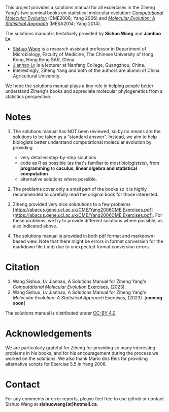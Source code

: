 This project provides a solutions manual for all excercises in the Ziheng Yang's two seminal books on statistical molecular evolution: [<i>Computational Molecular Evolution</i>](http://abacus.gene.ucl.ac.uk/CME/) (CME2006; Yang 2006) and [<i>Molecular Evolution: A Statistical Approach</i>](http://abacus.gene.ucl.ac.uk/MESA/) (MESA2014; Yang 2014).

The solutions manual is tentatively provided by **Sishuo Wang** and **Jianhao Lv**.
* [Sishuo Wang](https://www.cuhk.edu.hk/med/mic/People/Sishuo.html) is a research assistant professor in Department of Microbiology, Faculty of Medicine, The Chinese University of Hong Kong, Hong Kong SAR, China.
* [Jianhao Lv](https://sxy.nfu.edu.cn/xygk/szdw/szql/zj/c9cea5751f3c448585440f7b5b4a46bc.htm ) is a lecturer at Nanfang College, Guangzhou, China.
* Interestingly, Ziheng Yang and both of the authors are alumni of China Agricultural University.

We hope the solutions manual plays a tiny role in helping people better understand Ziheng's books and appreciate molecular phylogenetics from a statistics perspective.

# Notes
1. The solutions manual has NOT been reviewed, so by no means are the solutions to be taken as a “standard answer”. Instead, we aim to help biologists better understand computational molecular evolution by providing
   * very detailed step-by-step solutions
   * code as R as possible (as that's familiar to most biologiststs), from **programming** to **caculus, linear algebra and statistical computation**
   * alternative solutions where possible.

2. The problems cover only a small part of the books so it is highly recommended to carefully read the original book for those interested.

3. Ziheng provided very nice solututions to a few problems [https://abacus.gene.ucl.ac.uk/CME/Yang2006CME.Exercises.pdf](https://abacus.gene.ucl.ac.uk/CME/Yang2006CME.Exercises.pdf). For these problems, we try to provide different solutions where possible, as also indicated above.
  
4. The solutions manual is provided in both pdf format and markdown-based view. Note that there might be errors in format conversion for the markdown file (.md) due to unexpected format conversion errors.

# Citation
1. Wang Sishuo, Lv Jianhao, A Solutions Manual for Ziheng Yang's <i>Computational Molecular Evolution</i> Exercises, (2023).
2. Wang Sishuo, Lv Jianhao, A Solutions Manual for Ziheng Yang's <i>Molecular Evolution: A Statistical Approach</i> Exercises, (2023). [**coming soon**]

The solutions manual is distributed under [CC-BY 4.0](https://creativecommons.org/licenses/by/4.0/).

# Acknowledgements
We are particularly grateful for Ziheng for providing so many interesting problems in his books, and for his encouragement during the process we worked on the solutions. We also thank Mario dos Reis for providing alternative scripts for Exercise 5.5 in Yang 2006.

# Contact
For any comments or error reports, please feel free to use github or contact Sishuo Wang at **sishuowang{at}hotmail.ca**.
